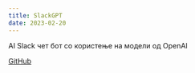 ```yaml
---
title: SlackGPT
date: 2023-02-20
---
```


AI Slack чет бот со користење на модели од OpenAI

[GitHub](https://github.com/dbut2/SlackGPT)
